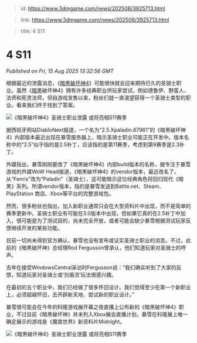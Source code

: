 > id: https://www.3dmgame.com/news/202508/3925713.html

> link: https://www.3dmgame.com/news/202508/3925713.html

> title: 4 S11

# 4 S11
_Published on Fri, 15 Aug 2025 13:32:56 GMT_

根据最近的泄露消息，《[暗黑破坏神4](https://www.3dmgame.com/games/diablo4/)》可能很快就会迎来期待已久的圣骑士职业。虽然《[暗黑](https://www.3dmgame.com/tag/anhei_1/)破坏神4》拥有许多经典职业供玩家尝试，例如德鲁伊、野蛮人、法师和死灵法师，但自游戏发售以来，粉丝们就一直渴望获得一个圣骑士类型的职业。看来我们终于找到了答案。

![《暗黑破坏神4》圣骑士职业泄露 或将亮相S11赛季](https://img.3dmgame.com/uploads/images/news/20250815/1755264654_733513.png)

据西班牙网站DiabloNext报道，一个名为“2.5.Xpaladin.67961”的《暗黑破坏神4》内部版本最近出现在暴雪服务器上，暗示圣骑士职业可能正在开发中。版本名称中的“2.5”似乎指的是2.5补丁，应该指的是第11赛季，考虑到第9赛季是2.3补丁。

外媒指出，暴雪刚刚更改了《暗黑破坏神4》内部build版本的名称，据专注于暴雪游戏的外媒WoW Head报道，《暗黑破坏神4》的vendor版本，最近改名了，从“Fenris”改为“Paladin”（圣骑士），这可能暗示这位经典角色将回归现代《暗黑》系列。所谓vendor版本，指的是暴雪发送到Battle.net、Steam、PlayStation 商店、Xbox等平台的完整游戏包。

然而，很多粉丝也指出，加入新职业通常只会在大型资料片中出现，而不是简单的赛季更新中。圣骑士职业有可能在3.0版本中出现，但如果它真的在2.5补丁中加入，很可能是为了测试目的，尚未完全开放，或者可能会缺少暴雪根据测试玩家反馈继续开发的某些功能。

目前一切尚未得到官方确认，暴雪也没有宣布或证实圣骑士职业的消息。不过，此前的《暗黑破坏神》总经理Rod Fergusson曾承认，他们知道玩家对圣骑士的呼声。

去年在接受WindowsCentral采访时Fergusson说：“我们确实听到了大家的反馈，知道玩家对圣骑士或‘剑盾流’玩法很感兴趣。

在最初的五个职业中，我们已经做了很多怀旧设计。我们觉得至少在第一个新职业上，必须超越怀旧，去开辟新天地、尝试新的职业设计。”

暴雪很可能会在今年的科隆游戏展开幕之夜直播上公布新的《暗黑破坏神4》职业，不过目前《暗黑破坏神》并未列入Xbox展会直播计划。暴雪在科隆展上唯一确定展示的游戏是《魔兽世界》新资料片Midnight。

![《暗黑破坏神4》圣骑士职业泄露 或将亮相S11赛季](https://img.3dmgame.com/uploads/images/news/20250815/1755264674_975544_png_r.webp)
